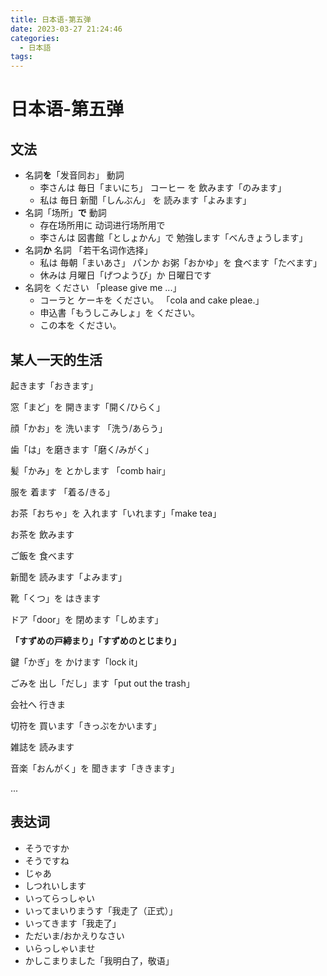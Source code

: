 ```yaml
---
title: 日本语-第五弹
date: 2023-03-27 21:24:46
categories:
  - 日本語
tags:
---
```


# 日本语-第五弹

## 文法

- 名詞**を**「发音同お」 動詞
  - 李さんは 毎日「まいにち」 コーヒー を 飲みます「のみます」
  - 私は 毎日 新聞「しんぶん」 を 読みます「よみます」
- 名詞「场所」**で** 動詞
  - 存在场所用に 动词进行场所用で
  - 李さんは 図書館「としょかん」で 勉強します「べんきょうします」
- 名詞**か** 名詞 「若干名词作选择」
  - 私は 毎朝「まいあさ」 パンか お粥「おかゆ」を 食べます「たべます」
  - 休みは 月曜日「げつようび」か 日曜日です
- 名詞を ください 「please give me ...」
  - コーラと ケーキを ください。 「cola and cake pleae.」
  - 申込書「もうしこみしょ」を ください。
  - この本を ください。

## 某人一天的生活

起きます「おきます」

窓「まど」を 開きます「開く/ひらく」

顔「かお」を 洗います 「洗う/あらう」

歯「は」を磨きます「磨く/みがく」

髪「かみ」を とかします 「comb hair」

服を 着ます 「着る/きる」

お茶「おちゃ」を 入れます「いれます」「make tea」

お茶を 飲みます

ご飯を 食べます

新聞を 読みます「よみます」

靴「くつ」を はきます

ドア「door」を 閉めます「しめます」

**「すずめの戸締まり」「すずめのとじまり」**

鍵「かぎ」を かけます「lock it」

ごみを 出し「だし」ます「put out the trash」

会社へ 行きま

切符を 買います「きっぷをかいます」

雑誌を 読みます

音楽「おんがく」を 聞きます「ききます」

...

## 表达词

- そうですか
- そうですね
- じゃあ
- しつれいします
- いってらっしゃい
- いってまいりまうす「我走了（正式）」
- いってきます「我走了」
- ただいま/おかえりなさい
- いらっしゃいませ
- かしこまりました「我明白了，敬语」
